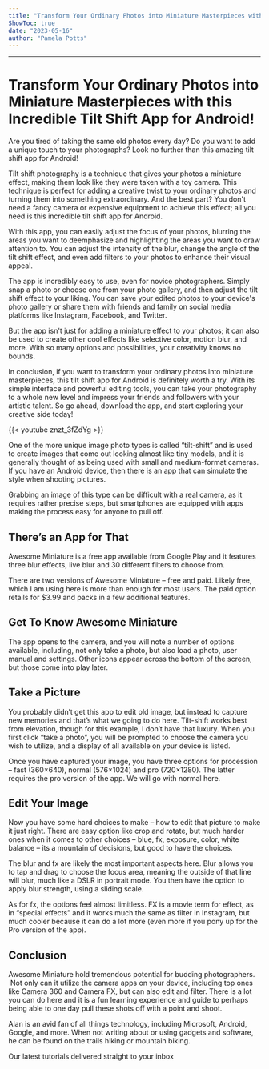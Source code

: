 ```yaml
---
title: "Transform Your Ordinary Photos into Miniature Masterpieces with this Incredible Tilt Shift App for Android!"
ShowToc: true 
date: "2023-05-16"
author: "Pamela Potts"
---
```

*****
# Transform Your Ordinary Photos into Miniature Masterpieces with this Incredible Tilt Shift App for Android!

Are you tired of taking the same old photos every day? Do you want to add a unique touch to your photographs? Look no further than this amazing tilt shift app for Android!

Tilt shift photography is a technique that gives your photos a miniature effect, making them look like they were taken with a toy camera. This technique is perfect for adding a creative twist to your ordinary photos and turning them into something extraordinary. And the best part? You don't need a fancy camera or expensive equipment to achieve this effect; all you need is this incredible tilt shift app for Android.

With this app, you can easily adjust the focus of your photos, blurring the areas you want to deemphasize and highlighting the areas you want to draw attention to. You can adjust the intensity of the blur, change the angle of the tilt shift effect, and even add filters to your photos to enhance their visual appeal.

The app is incredibly easy to use, even for novice photographers. Simply snap a photo or choose one from your photo gallery, and then adjust the tilt shift effect to your liking. You can save your edited photos to your device's photo gallery or share them with friends and family on social media platforms like Instagram, Facebook, and Twitter.

But the app isn't just for adding a miniature effect to your photos; it can also be used to create other cool effects like selective color, motion blur, and more. With so many options and possibilities, your creativity knows no bounds.

In conclusion, if you want to transform your ordinary photos into miniature masterpieces, this tilt shift app for Android is definitely worth a try. With its simple interface and powerful editing tools, you can take your photography to a whole new level and impress your friends and followers with your artistic talent. So go ahead, download the app, and start exploring your creative side today!

{{< youtube znzt_3fZdYg >}} 



One of the more unique image photo types is called “tilt-shift” and is used to create images that come out looking almost like tiny models, and it is generally thought of as being used with small and medium-format cameras. If you have an Android device, then there is an app that can simulate the style when shooting pictures.
 
Grabbing an image of this type can be difficult with a real camera, as it requires rather precise steps, but smartphones are equipped with apps making the process easy for anyone to pull off.
 
## There’s an App for That
 
Awesome Miniature is a free app available from Google Play and it features three blur effects, live blur and 30 different filters to choose from.
 
There are two versions of Awesome Miniature – free and paid. Likely free, which I am using here is more than enough for most users. The paid option retails for $3.99 and packs in a few additional features.
 

 
## Get To Know Awesome Miniature
 
The app opens to the camera, and you will note a number of options available, including, not only take a photo, but also load a photo, user manual and settings. Other icons appear across the bottom of the screen, but those come into play later.
 
## Take a Picture
 
You probably didn’t get this app to edit old image, but instead to capture new memories and that’s what we going to do here. Tilt-shift works best from elevation, though for this example, I don’t have that luxury. When you first click “take a photo”, you will be prompted to choose the camera you wish to utilize, and a display of all available on your device is listed.
 
Once you have captured your image, you have three options for procession – fast (360×640), normal (576×1024) and pro (720×1280). The latter requires the pro version of the app. We will go with normal here.
 
## Edit Your Image
 
Now you have some hard choices to make – how to edit that picture to make it just right. There are easy option like crop and rotate, but much harder ones when it comes to other choices – blue, fx, exposure, color, white balance – its a mountain of decisions, but good to have the choices.
 
The blur and fx are likely the most important aspects here. Blur allows you to tap and drag to choose the focus area, meaning the outside of that line will blur, much like a DSLR in portrait mode. You then have the option to apply blur strength, using a sliding scale.
 
As for fx, the options feel almost limitless. FX is a movie term for effect, as in “special effects” and it works much the same as filter in Instagram, but much cooler because it can do a lot more (even more if you pony up for the Pro version of the app).
 
## Conclusion
 
Awesome Miniature hold tremendous potential for budding photographers.  Not only can it utilize the camera apps on your device, including top ones like Camera 360 and Camera FX, but can also edit and filter. There is a lot you can do here and it is a fun learning experience and guide to perhaps being able to one day pull these shots off with a point and shoot.
 
Alan is an avid fan of all things technology, including Microsoft, Android, Google, and more.  When not writing about or using gadgets and software, he can be found on the trails hiking or mountain biking.
 
Our latest tutorials delivered straight to your inbox




